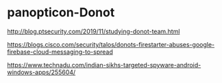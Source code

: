 # panopticon-Donot

http://blog.ptsecurity.com/2019/11/studying-donot-team.html

https://blogs.cisco.com/security/talos/donots-firestarter-abuses-google-firebase-cloud-messaging-to-spread

https://www.technadu.com/indian-sikhs-targeted-spyware-android-windows-apps/255604/
